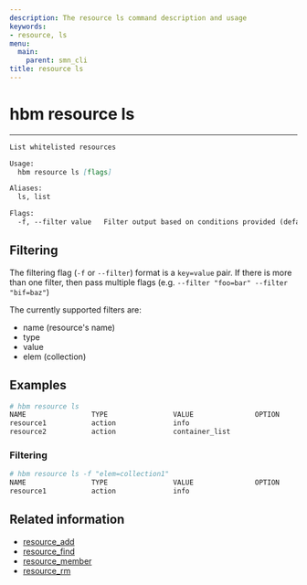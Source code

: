 ```yaml
---
description: The resource ls command description and usage
keywords:
- resource, ls
menu:
  main:
    parent: smn_cli
title: resource ls
---
```


# hbm resource ls
***

```markdown
List whitelisted resources

Usage:
  hbm resource ls [flags]

Aliases:
  ls, list

Flags:
  -f, --filter value   Filter output based on conditions provided (default [])
```

## Filtering

The filtering flag (`-f` or `--filter`) format is a `key=value` pair. If there is more
than one filter, then pass multiple flags (e.g. `--filter "foo=bar" --filter "bif=baz"`)

The currently supported filters are:

* name (resource's name)
* type
* value
* elem (collection)

## Examples

```bash
# hbm resource ls
NAME                TYPE                VALUE               OPTION              COLLECTIONS
resource1           action              info                                    collection1
resource2           action              container_list                          collection2
```

### Filtering

```bash
# hbm resource ls -f "elem=collection1"
NAME                TYPE                VALUE               OPTION              COLLECTIONS
resource1           action              info                                    collection1
```

## Related information

* [resource_add](resource_add.md)
* [resource_find](resource_find.md)
* [resource_member](resource_member.md)
* [resource_rm](resource_rm.md)
